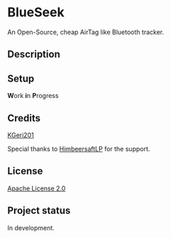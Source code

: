 <!--- <img src="AlarmClock.svg" alt="alarm clock" height="200"/> --->

# BlueSeek
An Open-Source, cheap AirTag like Bluetooth tracker.

## Description

## Setup
**W**ork **i**n **P**rogress

## Credits
[KGeri201](https://github.com/KGeri201)

Special thanks to [HimbeersaftLP](https://github.com/HimbeersaftLP) for the support.

## License
[Apache License 2.0](LICENSE)

## Project status
In development.

